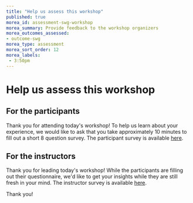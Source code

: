 ```yaml
---
title: "Help us assess this workshop"
published: true
morea_id: assessment-swg-workshop
morea_summary: Provide feedback to the workshop organizers
morea_outcomes_assessed:
- outcome-swg
morea_type: assessment
morea_sort_order: 12
morea_labels:
 - 3:50pm
---
```


# Help us assess this workshop

## For the participants

Thank you for attending today's workshop! To help us learn about your experience, we would like to ask that you take approximately 10 minutes to fill out a short 8 question survey.  The participant survey is available [here](https://forms.gle/bcp3hKsUYdDJSdp89).

## For the instructors

Thank you for leading today's workshop! While the participants are filling out their questionnaire, we'd like to get your insights while they are still fresh in your mind.  The instructor survey is available [here](https://forms.gle/kRKw8aM3c9VrGu127).

Thank you!
